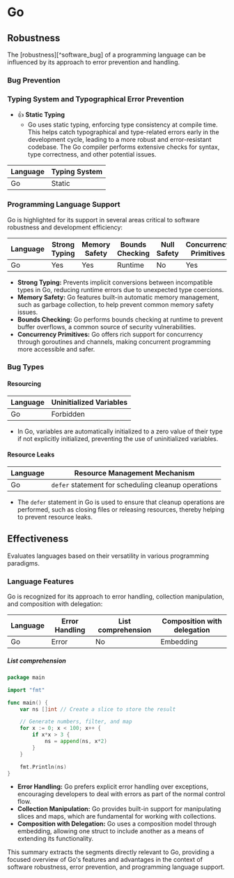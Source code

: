 # Go

## Robustness

The [robustness][^software_bug] of a programming language can be influenced by its approach to error prevention and handling.

### Bug Prevention

### Typing System and Typographical Error Prevention

- 👍 **Static Typing**
  - Go uses static typing, enforcing type consistency at compile time. This helps catch typographical and type-related errors early in the development cycle, leading to a more robust and error-resistant codebase. The Go compiler performs extensive checks for syntax, type correctness, and other potential issues.

| Language | Typing System |
| -------- | ------------- |
| Go       | Static        |

### Programming Language Support

Go is highlighted for its support in several areas critical to software robustness and development efficiency:

| Language | Strong Typing | Memory Safety | Bounds Checking | Null Safety | Concurrency Primitives |
| -------- | ------------- | ------------- | --------------- | ----------- | ---------------------- |
| Go       | Yes           | Yes           | Runtime         | No          | Yes                    |

- **Strong Typing:** Prevents implicit conversions between incompatible types in Go, reducing runtime errors due to unexpected type coercions.
- **Memory Safety:** Go features built-in automatic memory management, such as garbage collection, to help prevent common memory safety issues.
- **Bounds Checking:** Go performs bounds checking at runtime to prevent buffer overflows, a common source of security vulnerabilities.
- **Concurrency Primitives:** Go offers rich support for concurrency through goroutines and channels, making concurrent programming more accessible and safer.

### Bug Types

#### Resourcing

| Language | Uninitialized Variables |
| -------- | ----------------------- |
| Go       | Forbidden               |

  - In Go, variables are automatically initialized to a zero value of their type if not explicitly initialized, preventing the use of uninitialized variables.

#### Resource Leaks

| Language | Resource Management Mechanism                       |
| -------- | --------------------------------------------------- |
| Go       | `defer` statement for scheduling cleanup operations |

  - The `defer` statement in Go is used to ensure that cleanup operations are performed, such as closing files or releasing resources, thereby helping to prevent resource leaks.

## Effectiveness

Evaluates languages based on their versatility in various programming paradigms.

### Language Features

Go is recognized for its approach to error handling, collection manipulation, and composition with delegation:

| Language | Error Handling | List comprehension | Composition with delegation |
| -------- | -------------- | ------------------ | --------------------------- |
| Go       | Error          | No                | Embedding                   |

##### List comprehension

```go
package main

import "fmt"

func main() {
    var ns []int // Create a slice to store the result

    // Generate numbers, filter, and map
    for x := 0; x < 100; x++ {
        if x*x > 3 {
            ns = append(ns, x*2)
        }
    }

    fmt.Println(ns)
}
```

- **Error Handling:** Go prefers explicit error handling over exceptions, encouraging developers to deal with errors as part of the normal control flow.
- **Collection Manipulation:** Go provides built-in support for manipulating slices and maps, which are fundamental for working with collections.
- **Composition with Delegation:** Go uses a composition model through embedding, allowing one struct to include another as a means of extending its functionality.

This summary extracts the segments directly relevant to Go, providing a focused overview of Go's features and advantages in the context of software robustness, error prevention, and programming language support.